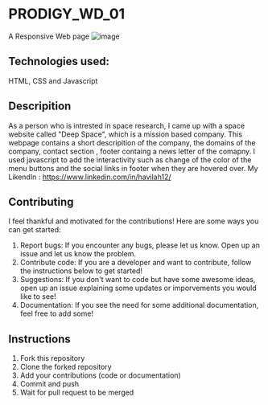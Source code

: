 # PRODIGY_WD_01
A Responsive Web page 
![image](https://github.com/havilah-12/PRODIGY_WD_01/assets/142531190/e19c16cd-b5ff-418a-b06e-7d1405497dd1)

## Technologies used:
HTML, CSS and Javascript

## Descripition
As a person who is intrested in space research, I came up with a space website called "Deep Space", which is a mission based company. This webpage contains a short descripition of the company, the domains of the company, contact section , footer containg a news letter of the comapny. I used javascript to add the interactivity such as change of the color of the menu buttons and the social links in footer when they are hovered over.
My LikendIn : https://www.linkedin.com/in/havilah12/

## Contributing
I feel thankful and motivated for the contributions! Here are some ways you can get started:
1. Report bugs: If you encounter any bugs, please let us know. Open up an issue and let us know the problem.
2. Contribute code: If you are a developer and want to contribute, follow the instructions below to get started!
3. Suggestions: If you don't want to code but have some awesome ideas, open up an issue explaining some updates or imporvements you would like to see!
4. Documentation: If you see the need for some additional documentation, feel free to add some!

## Instructions
1. Fork this repository
2. Clone the forked repository
3. Add your contributions (code or documentation)
4. Commit and push
5. Wait for pull request to be merged


